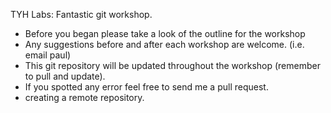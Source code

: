TYH Labs: Fantastic git workshop.
- Before you began please take a look of the outline for the workshop
- Any suggestions before and after each workshop are welcome. (i.e. email paul)
- This git repository will be updated throughout the workshop (remember to pull and update).
- If you spotted any error feel free to send me a pull request.
- creating a remote repository.
